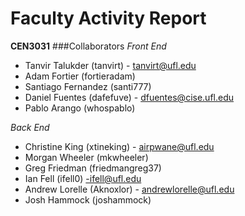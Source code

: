 Faculty Activity Report
================================
**CEN3031**
###Collaborators
*Front End*
   - Tanvir Talukder (tanvirt) - tanvirt@ufl.edu
   - Adam Fortier (fortieradam)
   - Santiago Fernandez (santi777)
   - Daniel Fuentes (dafefuve) - dfuentes@cise.ufl.edu
   - Pablo Arango (whospablo)

*Back End*
   - Christine King (xtineking) - airpwane@ufl.edu
   - Morgan Wheeler (mkwheeler) 
   - Greg Friedman (friedmangreg37)
   - Ian Fell (ifell0) -ifell@ufl.edu
   - Andrew Lorelle (Aknoxlor) - andrewlorelle@ufl.edu
   - Josh Hammock (joshammock)
